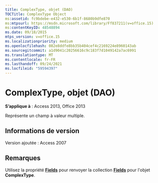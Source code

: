 ```yaml
---
title: ComplexType, objet (DAO)
TOCTitle: ComplexType Object
ms:assetid: fc9bdebe-e432-e530-6b1f-8680b9dfe870
ms:mtpsurl: https://msdn.microsoft.com/library/Ff837211(v=office.15)
ms:contentKeyID: 48548894
ms.date: 09/18/2015
mtps_version: v=office.15
ms.localizationpriority: medium
ms.openlocfilehash: 082e8ddfe8bb35b404cef4c2169224e8960143ab
ms.sourcegitcommit: a1d9041c20256616c9c183f7d1049142a7ac6991
ms.translationtype: MT
ms.contentlocale: fr-FR
ms.lasthandoff: 09/24/2021
ms.locfileid: "59594397"
---
```

# <a name="complextype-object-dao"></a>ComplexType, objet (DAO)

**S’applique à** : Access 2013, Office 2013

Représente un champ à valeur multiple.

## <a name="version-information"></a>Informations de version

Version ajoutée : Access 2007

## <a name="remarks"></a>Remarques

Utilisez la propriété **[Fields](complextype-fields-property-dao.md)** pour renvoyer la collection **[Fields](fields-collection-dao.md)** pour l'objet **ComplexType**.

